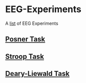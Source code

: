 # EEG-Experiments
A [list](https://www.psytoolkit.org/experiment-library/) of EEG Experiments


## [Posner Task](https://github.com/awearsense/EEG-Experiments/tree/main/Posner)

## [Stroop Task](https://github.com/awearsense/EEG-Experiments/tree/main/Stroop)

## [Deary-Liewald Task](https://github.com/awearsense/EEG-Experiments/tree/main/Deary-Liewald)
